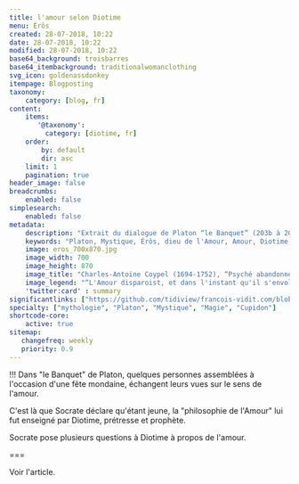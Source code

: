 ```yaml
---
title: l'amour selon Diotime
menu: Érôs
created: 28-07-2018, 10:22
date: 28-07-2018, 10:22
modified: 28-07-2018, 10:22
base64_background: troisbarres
base64_itembackground: traditionalwomanclothing
svg_icon: goldenassdonkey
itempage: Blogposting
taxonomy:
    category: [blog, fr]
content:
    items:
       '@taxonomy':
         category: [diotime, fr]
    order:
        by: default
        dir: asc
    limit: 1
    pagination: true
header_image: false
breadcrumbs:
    enabled: false
simplesearch:
    enabled: false
metadata:
    description: "Extrait du dialogue de Platon “le Banquet” (203b à 204a) dans lequel Diotime, prétresse et prophète de Mantinée répond aux question de Socrate sur la nature de l'Amour"
    keywords: "Platon, Mystique, Érôs, dieu de l'Amour, Amour, Diotime, le Banquet, Socrate, "
    image: eros_700x870.jpg
    image_width: 700
    image_height: 870
    image_title: "Charles-Antoine Coypel (1694-1752), “Psyché abandonnée par l’Amour”, 1748, Musée des Beaux-Arts de Lille inv. P.1854."
    image_legend: "“L'Amour disparoist, et dans l'instant qu'il s'envole, le superbe Jardin s'évanouit. Psiché demeure seule au milieu d'une vaste Campagne et sur le bord sauvage d'un grand Fleuve oÙ elle se veut précipiter”. (Molière, “Psiché”, Acte IV, scène 3)"
    'twitter:card' : summary
significantlinks: ["https://github.com/tidiview/francois-vidit.com/blob/master/user/sites/blog/pages/01.home/27.eros/item.fr.md"]
specialty: ["mythologie", "Platon", "Mystique", "Magie", "Cupidon"]
shortcode-core:
    active: true
sitemap:
   changefreq: weekly
   priority: 0.9
---
```

!!! Dans "le Banquet" de Platon, quelques personnes assemblées à l'occasion d'une fête mondaine, échangent leurs vues sur le sens de l'amour.

C'est là que Socrate déclare qu'étant jeune, la "philosophie de l'Amour" lui fut enseigné par Diotime, prétresse et prophète.

Socrate pose plusieurs questions à Diotime à propos de l'amour.

===

Voir l'article.
